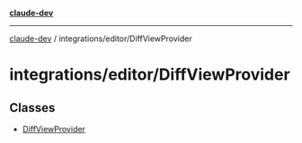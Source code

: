 [**claude-dev**](../../../README.md)

***

[claude-dev](../../../README.md) / integrations/editor/DiffViewProvider

# integrations/editor/DiffViewProvider

## Classes

- [DiffViewProvider](classes/DiffViewProvider.md)
